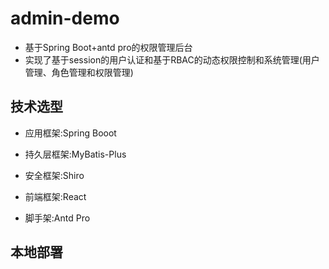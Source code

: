# admin-demo
- 基于Spring Boot+antd pro的权限管理后台
- 实现了基于session的用户认证和基于RBAC的动态权限控制和系统管理(用户管理、角色管理和权限管理)

## 技术选型
- 应用框架:Spring Booot
- 持久层框架:MyBatis-Plus
- 安全框架:Shiro

- 前端框架:React
- 脚手架:Antd Pro

## 本地部署
